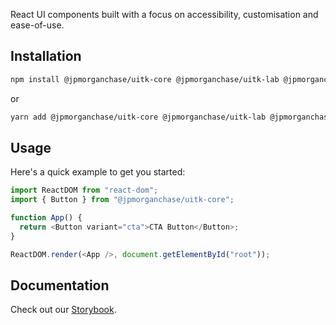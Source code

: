 React UI components built with a focus on accessibility, customisation and ease-of-use.

## Installation

```sh
npm install @jpmorganchase/uitk-core @jpmorganchase/uitk-lab @jpmorganchase/uitk-theme
```

or

```sh
yarn add @jpmorganchase/uitk-core @jpmorganchase/uitk-lab @jpmorganchase/uitk-theme
```

## Usage

Here's a quick example to get you started:

```javascript
import ReactDOM from "react-dom";
import { Button } from "@jpmorganchase/uitk-core";

function App() {
  return <Button variant="cta">CTA Button</Button>;
}

ReactDOM.render(<App />, document.getElementById("root"));
```

## Documentation

Check out our [Storybook](https://ui-toolkit-staging.pages.dev).
